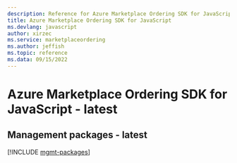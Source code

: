 ```yaml
---
description: Reference for Azure Marketplace Ordering SDK for JavaScript
title: Azure Marketplace Ordering SDK for JavaScript
ms.devlang: javascript
author: xirzec
ms.service: marketplaceordering
ms.author: jeffish
ms.topic: reference
ms.data: 09/15/2022
---
```

# Azure Marketplace Ordering SDK for JavaScript - latest

## Management packages - latest
[!INCLUDE [mgmt-packages](marketplace-ordering-mgmt-index.md)]